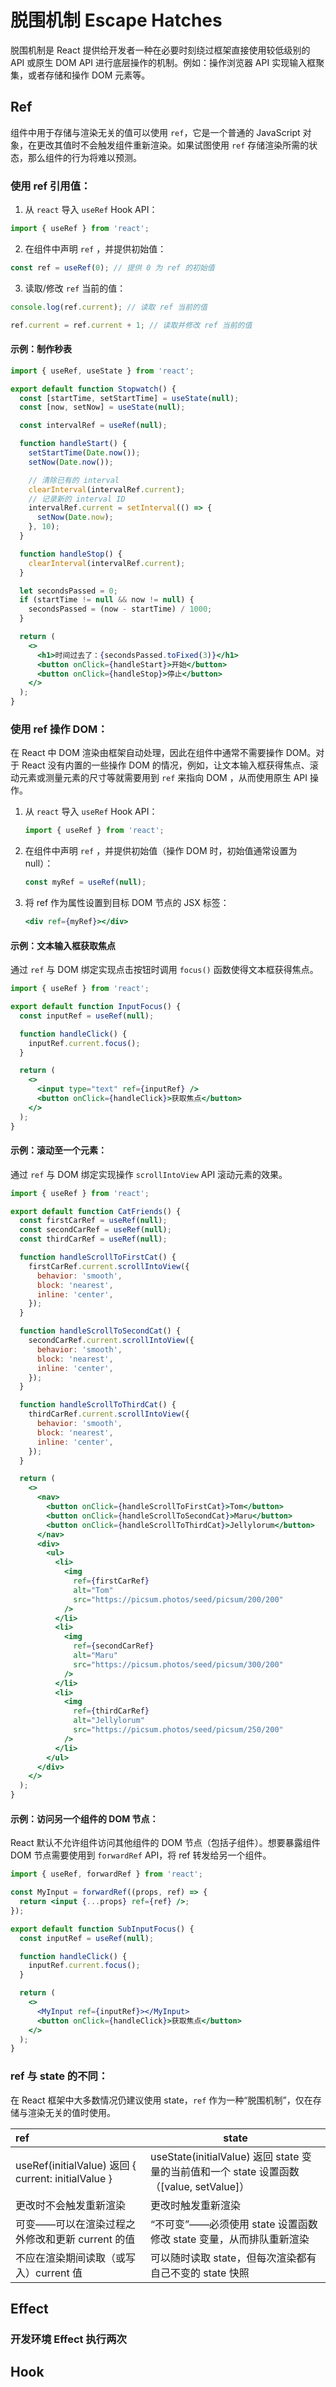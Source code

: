 # 脱围机制 Escape Hatches

脱围机制是 React 提供给开发者一种在必要时刻绕过框架直接使用较低级别的 API 或原生 DOM API 进行底层操作的机制。例如：操作浏览器 API 实现输入框聚集，或者存储和操作 DOM 元素等。

## Ref 

组件中用于存储与渲染无关的值可以使用 `ref`，它是一个普通的 JavaScript 对象，在更改其值时不会触发组件重新渲染。如果试图使用 `ref` 存储渲染所需的状态，那么组件的行为将难以预测。

### 使用 ref 引用值：

1. 从 `react` 导入 `useRef` Hook API：

```jsx
import { useRef } from 'react';
```

2. 在组件中声明 `ref` ，并提供初始值：

```jsx
const ref = useRef(0); // 提供 0 为 ref 的初始值
```

3. 读取/修改 `ref` 当前的值：

```jsx
console.log(ref.current); // 读取 ref 当前的值

ref.current = ref.current + 1; // 读取并修改 ref 当前的值
```

#### 示例：制作秒表

```jsx
import { useRef, useState } from 'react';

export default function Stopwatch() {
  const [startTime, setStartTime] = useState(null);
  const [now, setNow] = useState(null);

  const intervalRef = useRef(null);

  function handleStart() {
    setStartTime(Date.now());
    setNow(Date.now());

    // 清除已有的 interval
    clearInterval(intervalRef.current);
    // 记录新的 interval ID
    intervalRef.current = setInterval(() => {
      setNow(Date.now);
    }, 10);
  }

  function handleStop() {
    clearInterval(intervalRef.current);
  }

  let secondsPassed = 0;
  if (startTime != null && now != null) {
    secondsPassed = (now - startTime) / 1000;
  }

  return (
    <>
      <h1>时间过去了：{secondsPassed.toFixed(3)}</h1>
      <button onClick={handleStart}>开始</button>
      <button onClick={handleStop}>停止</button>
    </>
  );
}
```

### 使用 ref 操作 DOM：

在 React 中 DOM 渲染由框架自动处理，因此在组件中通常不需要操作 DOM。对于 React 没有内置的一些操作 DOM 的情况，例如，让文本输入框获得焦点、滚动元素或测量元素的尺寸等就需要用到 `ref` 来指向 DOM ，从而使用原生 API 操作。

1. 从 `react` 导入 `useRef` Hook API：

   ```jsx
   import { useRef } from 'react';
   ```

2. 在组件中声明 `ref` ，并提供初始值（操作 DOM 时，初始值通常设置为 null）：

   ```jsx
   const myRef = useRef(null);
   ```

3. 将 ref 作为属性设置到目标 DOM 节点的 JSX 标签：

   ```jsx
   <div ref={myRef}></div>
   ```

#### 示例：文本输入框获取焦点

通过 `ref` 与 DOM 绑定实现点击按钮时调用 `focus()` 函数使得文本框获得焦点。

```jsx
import { useRef } from 'react';

export default function InputFocus() {
  const inputRef = useRef(null);

  function handleClick() {
    inputRef.current.focus();
  }

  return (
    <>
      <input type="text" ref={inputRef} />
      <button onClick={handleClick}>获取焦点</button>
    </>
  );
}
```

#### 示例：滚动至一个元素：

通过 `ref` 与 DOM 绑定实现操作 `scrollIntoView` API 滚动元素的效果。

```jsx
import { useRef } from 'react';

export default function CatFriends() {
  const firstCarRef = useRef(null);
  const secondCarRef = useRef(null);
  const thirdCarRef = useRef(null);

  function handleScrollToFirstCat() {
    firstCarRef.current.scrollIntoView({
      behavior: 'smooth',
      block: 'nearest',
      inline: 'center',
    });
  }

  function handleScrollToSecondCat() {
    secondCarRef.current.scrollIntoView({
      behavior: 'smooth',
      block: 'nearest',
      inline: 'center',
    });
  }

  function handleScrollToThirdCat() {
    thirdCarRef.current.scrollIntoView({
      behavior: 'smooth',
      block: 'nearest',
      inline: 'center',
    });
  }

  return (
    <>
      <nav>
        <button onClick={handleScrollToFirstCat}>Tom</button>
        <button onClick={handleScrollToSecondCat}>Maru</button>
        <button onClick={handleScrollToThirdCat}>Jellylorum</button>
      </nav>
      <div>
        <ul>
          <li>
            <img
              ref={firstCarRef}
              alt="Tom"
              src="https://picsum.photos/seed/picsum/200/200"
            />
          </li>
          <li>
            <img
              ref={secondCarRef}
              alt="Maru"
              src="https://picsum.photos/seed/picsum/300/200"
            />
          </li>
          <li>
            <img
              ref={thirdCarRef}
              alt="Jellylorum"
              src="https://picsum.photos/seed/picsum/250/200"
            />
          </li>
        </ul>
      </div>
    </>
  );
}
```

#### 示例：访问另一个组件的 DOM 节点：

React 默认不允许组件访问其他组件的 DOM 节点（包括子组件）。想要暴露组件 DOM 节点需要使用到 `forwardRef` API，将 ref 转发给另一个组件。

```jsx
import { useRef, forwardRef } from 'react';

const MyInput = forwardRef((props, ref) => {
  return <input {...props} ref={ref} />;
});

export default function SubInputFocus() {
  const inputRef = useRef(null);

  function handleClick() {
    inputRef.current.focus();
  }

  return (
    <>
      <MyInput ref={inputRef}></MyInput>
      <button onClick={handleClick}>获取焦点</button>
    </>
  );
}
```

### ref 与 state 的不同：

在 React 框架中大多数情况仍建议使用 state，`ref` 作为一种“脱围机制”，仅在存储与渲染无关的值时使用。

| ref                                                 | state                                                        |
| :-------------------------------------------------- | ------------------------------------------------------------ |
| useRef(initialValue) 返回 { current: initialValue } | useState(initialValue) 返回 state 变量的当前值和一个 state 设置函数（[value, setValue]） |
| 更改时不会触发重新渲染                              | 更改时触发重新渲染                                           |
| 可变——可以在渲染过程之外修改和更新 current 的值     | “不可变”——必须使用 state 设置函数修改 state 变量，从而排队重新渲染 |
| 不应在渲染期间读取（或写入）current 值              | 可以随时读取 state，但每次渲染都有自己不变的 state 快照      |

## Effect



### 开发环境 Effect 执行两次



## Hook

